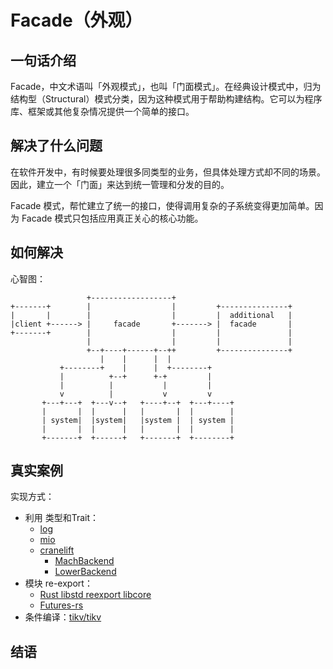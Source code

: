 # Facade（外观）

## 一句话介绍

Facade，中文术语叫「外观模式」，也叫「门面模式」。在经典设计模式中，归为结构型（Structural）模式分类，因为这种模式用于帮助构建结构。它可以为程序库、框架或其他复杂情况提供一个简单的接口。

## 解决了什么问题

在软件开发中，有时候要处理很多同类型的业务，但具体处理方式却不同的场景。因此，建立一个「门面」来达到统一管理和分发的目的。

Facade 模式，帮忙建立了统一的接口，使得调用复杂的子系统变得更加简单。因为 Facade 模式只包括应用真正关心的核心功能。


## 如何解决

心智图：


```text
                 +------------------+
+-------+        |                  |         +---------------+
|       |        |                  |         |  additional   |
|client +------> |     facade       +-------> |  facade       |
+-------+        |                  |         |               |
                 |                  |         |               |
                 +--+----+------+--++         +---------------+
                    |    |      |  |
           +--------+    |      |  +--------+
           |          +--+      +-+         |
           |          |           |         |
           v          |           v         v
       +---+---+  +---v--+   +----+--+  +---+----+
       |       |  |      |   |       |  |        |
       | system|  |system|   |system |  | system |
       |       |  |      |   |       |  |        |
       +-------+  +------+   +-------+  +--------+

```

## 真实案例

实现方式：

- 利用 类型和Trait： 
    - [log](https://github.com/rust-lang/log)
    - [mio](https://github.com/tokio-rs/mio)
    - [cranelift]()
        - [MachBackend](https://github.com/bytecodealliance/wasmtime/search?q=MachBackend)
        - [LowerBackend](https://github.com/bytecodealliance/wasmtime/search?q=LowerBackend)
- 模块 re-export： 
    - [Rust libstd reexport libcore](https://github.com/rust-lang/rust/tree/master/library/std/src/sys)
    - [Futures-rs]()
- 条件编译：[tikv/tikv](https://github.com/tikv/tikv/tree/master/components/tikv_alloc)


## 结语

